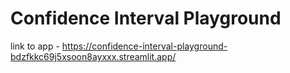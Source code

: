 # Confidence Interval Playground
link to app - https://confidence-interval-playground-bdzfkkc69j5xsoon8ayxxx.streamlit.app/
